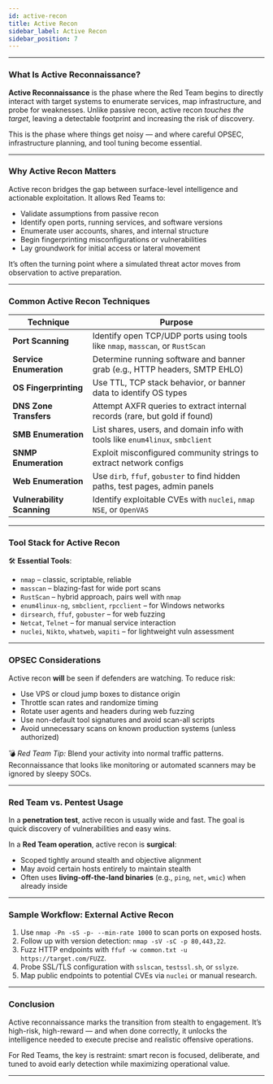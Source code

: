 ```yaml
---
id: active-recon
title: Active Recon
sidebar_label: Active Recon
sidebar_position: 7
---
```


---

### What Is Active Reconnaissance?

**Active Reconnaissance** is the phase where the Red Team begins to directly interact with target systems to enumerate services, map infrastructure, and probe for weaknesses. Unlike passive recon, active recon *touches the target*, leaving a detectable footprint and increasing the risk of discovery.

This is the phase where things get noisy — and where careful OPSEC, infrastructure planning, and tool tuning become essential.

---

### Why Active Recon Matters

Active recon bridges the gap between surface-level intelligence and actionable exploitation. It allows Red Teams to:

- Validate assumptions from passive recon
- Identify open ports, running services, and software versions
- Enumerate user accounts, shares, and internal structure
- Begin fingerprinting misconfigurations or vulnerabilities
- Lay groundwork for initial access or lateral movement

It’s often the turning point where a simulated threat actor moves from observation to active preparation.

---

### Common Active Recon Techniques

| Technique | Purpose |
|----------|---------|
| **Port Scanning** | Identify open TCP/UDP ports using tools like `nmap`, `masscan`, or `RustScan` |
| **Service Enumeration** | Determine running software and banner grab (e.g., HTTP headers, SMTP EHLO) |
| **OS Fingerprinting** | Use TTL, TCP stack behavior, or banner data to identify OS types |
| **DNS Zone Transfers** | Attempt AXFR queries to extract internal records (rare, but gold if found) |
| **SMB Enumeration** | List shares, users, and domain info with tools like `enum4linux`, `smbclient` |
| **SNMP Enumeration** | Exploit misconfigured community strings to extract network configs |
| **Web Enumeration** | Use `dirb`, `ffuf`, `gobuster` to find hidden paths, test pages, admin panels |
| **Vulnerability Scanning** | Identify exploitable CVEs with `nuclei`, `nmap NSE`, or `OpenVAS` |

---

### Tool Stack for Active Recon

🛠 **Essential Tools**:
- `nmap` – classic, scriptable, reliable
- `masscan` – blazing-fast for wide port scans
- `RustScan` – hybrid approach, pairs well with `nmap`
- `enum4linux-ng`, `smbclient`, `rpcclient` – for Windows networks
- `dirsearch`, `ffuf`, `gobuster` – for web fuzzing
- `Netcat`, `Telnet` – for manual service interaction
- `nuclei`, `Nikto`, `whatweb`, `wapiti` – for lightweight vuln assessment

---

### OPSEC Considerations

Active recon **will** be seen if defenders are watching. To reduce risk:
- Use VPS or cloud jump boxes to distance origin
- Throttle scan rates and randomize timing
- Rotate user agents and headers during web fuzzing
- Use non-default tool signatures and avoid scan-all scripts
- Avoid unnecessary scans on known production systems (unless authorized)

💣 *Red Team Tip:* Blend your activity into normal traffic patterns. Reconnaissance that looks like monitoring or automated scanners may be ignored by sleepy SOCs.

---

### Red Team vs. Pentest Usage

In a **penetration test**, active recon is usually wide and fast. The goal is quick discovery of vulnerabilities and easy wins.

In a **Red Team operation**, active recon is **surgical**:
- Scoped tightly around stealth and objective alignment
- May avoid certain hosts entirely to maintain stealth
- Often uses **living-off-the-land binaries** (e.g., `ping`, `net`, `wmic`) when already inside

---

### Sample Workflow: External Active Recon

1. Use `nmap -Pn -sS -p- --min-rate 1000` to scan ports on exposed hosts.
2. Follow up with version detection: `nmap -sV -sC -p 80,443,22`.
3. Fuzz HTTP endpoints with `ffuf -w common.txt -u https://target.com/FUZZ`.
4. Probe SSL/TLS configuration with `sslscan`, `testssl.sh`, or `sslyze`.
5. Map public endpoints to potential CVEs via `nuclei` or manual research.

---

### Conclusion

Active reconnaissance marks the transition from stealth to engagement. It’s high-risk, high-reward — and when done correctly, it unlocks the intelligence needed to execute precise and realistic offensive operations.

For Red Teams, the key is restraint: smart recon is focused, deliberate, and tuned to avoid early detection while maximizing operational value.

---
